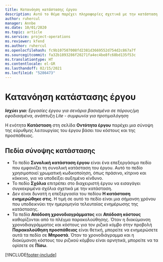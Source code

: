 ```yaml
---
title: Κατανόηση κατάστασης έργου
description: Αυτό το θέμα παρέχει πληροφορίες σχετικά με την κατάσταση που έχει ανατεθεί σε έργα στο Dynamics 365 Project Operations.
author: ruhercul
manager: Annbe
ms.date: 10/01/2020
ms.topic: article
ms.service: project-operations
ms.reviewer: kfend
ms.author: ruhercul
ms.openlocfilehash: fc9b107507008fd2381d3669552d754d2c867a7f
ms.sourcegitcommit: fa32b1893286f20271fa4ec4be8fc68bd135f53c
ms.translationtype: HT
ms.contentlocale: el-GR
ms.lasthandoff: 02/15/2021
ms.locfileid: "5286473"
---
```

# <a name="understand-project-status"></a>Κατανόηση κατάστασης έργου

_**Ισχύει για:** Εργασίες έργου για σενάρια βασισμένα σε πόρους/μη εφοδιασμένα, ανάπτυξη Lite - συμφωνία για προτιμολόγηση_


Η ενότητα **Κατάσταση** στη σελίδα **Οντότητα έργου** παρέχει μια σύνοψη της εύρυθμης λειτουργίας του έργου βάσει του κόστους και της προσπάθειας.


## <a name="status-summary-fields"></a>Πεδία σύνοψης κατάστασης

- Το πεδίο **Συνολική κατάσταση έργου** είναι ένα επεξεργάσιμο πεδίο που εμφανίζει τη συνολική κατάσταση του έργου. Αυτό το πεδίο χρησιμοποιεί χρωματική κωδικοποίηση, όπως πράσινο, κίτρινο και κόκκινο, για να υποδείξει αυξημένο κίνδυνο. 
- Το πεδίο **Σχόλια** επιτρέπει στο διαχειριστή έργου να εισαγάγει συγκεκριμένα σχόλια σχετικά με την κατάσταση. 
- Δεν είναι δυνατή η επεξεργασία του πεδίου **Η κατάσταση ενημερώθηκε στις**. Η τιμή σε αυτό το πεδίο είναι μια σήμανση χρόνου που υποδεικνύει την ημερομηνία τελευταίας ενημέρωσης της κατάστασης.
- Τα πεδία **Απόδοση χρονοδιαγράμματος** και **Απόδοση κόστους** καθορίζονται από το πλέγμα παρακολούθησης. Όταν η διακύμανση χρονοδιαγράμματος και κόστους για τον ριζικό κόμβο στην προβολή **Παρακολούθηση προσπάθειας** είναι θετική, μπορείτε να ενημερώσετε αυτά τα πεδία σε **Μπροστά**. Όταν το χρονοδιάγραμμα και η διακύμανση κόστους του ριζικού κόμβου είναι αρνητικά, μπορείτε να τα ορίσετε σε **Πίσω**.


[!INCLUDE[footer-include](../includes/footer-banner.md)]